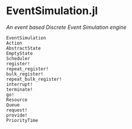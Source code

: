 # EventSimulation.jl

*An event based Discrete Event Simulation engine*

```@docs
EventSimulation
Action
AbstractState
EmptyState
Scheduler
register!
repeat_register!
bulk_register!
repeat_bulk_register!
interrupt!
terminate!
go!
Resource
Queue
request!
provide!
PriorityTime
```
